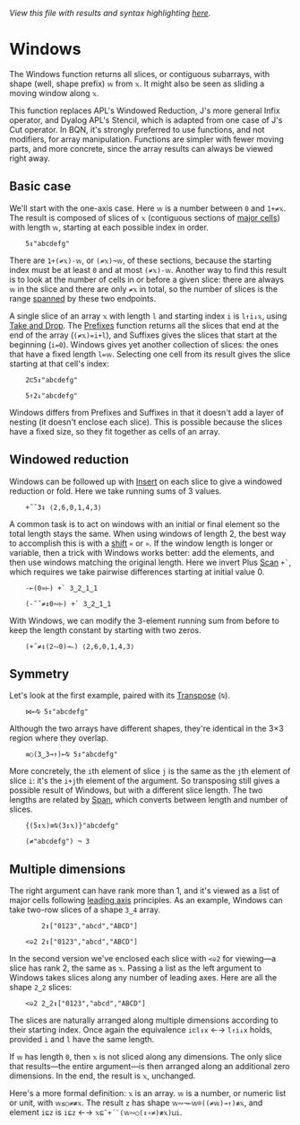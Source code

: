 *View this file with results and syntax highlighting [here](https://mlochbaum.github.io/BQN/doc/windows.html).*

# Windows

<!--GEN
zt ← (w←5) ↕ xt ← Highlight∘•Repr¨ ↕8
d ← 40‿40

Ge ← "g"⊸At⊸Enc
rc ← At "class=code|stroke-width=1.5|rx=12"
g  ← "fill=currentColor|font-family=BQN,monospace|text-anchor=middle|font-size=18px"
bg ← "class=bluegreen|stroke-width=3|stroke-linecap=round|style=fill:none|opacity=0.7"
sg ← "fill=none|stroke-width=1|stroke=currentColor"
col ← {"class"‿𝕩≍"style"‿"fill:none"}¨"purple"‿"red"‿"yellow"‿"green"

Text ← ("text" Attr "dy"‿"0.33em"∾·Pos d⊸×)⊸Enc
Rect ← "rect" Elt Pos⊸∾⟜("width"‿"height"≍˘FmtNum)˝{𝕨⊢⊘∾𝔽𝕩}
Path ← ("path"At⊣) Elt "d"⋈⊢

ay ← ¯2 ⋄ lx ← ¯1.2
Exp ← (-≍+˜)⊸+
dim ← 48‿36 Exp d⊸×˘ lx‿ay ≍ ⟨lx-˜zt-○≠⊏xt,-ay⟩ + ¯1⊑¨ tx‿ty ← ⌽↕¨≢zt
my ← 2÷˜¯1⊑ty

Pd ← ∾∾¨⟜FmtNum
l ← 6‿15
br ← ∾ ((0.6-⊸⋈⊸+0⋈1-˜≠xt)((0‿¯1×l)+d×⋈)¨ay) ("M l l "Pd⥊∘∾)¨ ⋈⟜⌽ -⌾⊑⊸≍l
bp ← ⥊⌽(20×1.5‿¯1) (+⌾⊑ ≍ -⊸≍∘⊣)˘ 28‿24-⊸≍⊸+ d×⍉>0‿¯1⊸⊏¨tx‿ty
sl ← (0⋈¨ty)≍ty⋈¨ay+0.05×ty-my

(⥊48‿16 Exp dim) SVG g Ge ⟨
  rc Rect dim
  "text-anchor=end" Ge ay‿my lx⊸⋈⊸Text⟜Highlight¨ (⊢⋈(FmtNum w)∾"↕"∾⊢)"𝕩"
  sg Ge col Rect⟜{d⊸×˘¯0.1 Exp (¯0.5+𝕩)≍⟨≠tx,1⟩}¨⎉1 sl
  bg Path br ∾ "M hv" ∾˜⊸Pd bp
  ((↕≠xt)⋈⌜ay) Text¨ xt
  (⍉tx⋈⌜ty) Text¨ zt
⟩
-->

The Windows function returns all slices, or contiguous subarrays, with shape (well, shape prefix) `𝕨` from `𝕩`. It might also be seen as sliding a moving window along `𝕩`.

This function replaces APL's Windowed Reduction, J's more general Infix operator, and Dyalog APL's Stencil, which is adapted from one case of J's Cut operator. In BQN, it's strongly preferred to use functions, and not modifiers, for array manipulation. Functions are simpler with fewer moving parts, and more concrete, since the array results can always be viewed right away.

## Basic case

We'll start with the one-axis case. Here `𝕨` is a number between `0` and `1+≠𝕩`. The result is composed of slices of `𝕩` (contiguous sections of [major cells](array.md#cells)) with length `𝕨`, starting at each possible index in order.

        5↕"abcdefg"

There are `1+(≠𝕩)-𝕨`, or `(≠𝕩)¬𝕨`, of these sections, because the starting index must be at least `0` and at most `(≠𝕩)-𝕨`. Another way to find this result is to look at the number of cells in or before a given slice: there are always `𝕨` in the slice and there are only `≠𝕩` in total, so the number of slices is the range [spanned](logic.md) by these two endpoints.

A single slice of an array `𝕩` with length `l` and starting index `i` is `l↑i↓𝕩`, using [Take and Drop](take.md). The [Prefixes](prefixes.md) function returns all the slices that end at the end of the array (`(≠𝕩)=i+l`), and Suffixes gives the slices that start at the beginning (`i=0`). Windows gives yet another collection of slices: the ones that have a fixed length `l=𝕨`. Selecting one cell from its result gives the slice starting at that cell's index:

        2⊏5↕"abcdefg"

        5↑2↓"abcdefg"

Windows differs from Prefixes and Suffixes in that it doesn't add a layer of nesting (it doesn't enclose each slice). This is possible because the slices have a fixed size, so they fit together as cells of an array.

## Windowed reduction

Windows can be followed up with [Insert](fold.md#insert) on each slice to give a windowed reduction or fold. Here we take running sums of 3 values.

        +˝˘3↕ ⟨2,6,0,1,4,3⟩

A common task is to act on windows with an initial or final element so the total length stays the same. When using windows of length 2, the best way to accomplish this is with a [shift](shift.md) `«` or `»`. If the window length is longer or variable, then a trick with Windows works better: add the elements, and then use windows matching the original length. Here we invert Plus [Scan](scan.md) `` +` ``, which requires we take pairwise differences starting at initial value 0.

        -⟜(0»⊢) +` 3‿2‿1‿1

        (-˜˝≠↕0∾⊢) +` 3‿2‿1‿1

With Windows, we can modify the 3-element running sum from before to keep the length constant by starting with two zeros.

        (+˝≠↕(2⥊0)⊸∾) ⟨2,6,0,1,4,3⟩

## Symmetry

Let's look at the first example, paired with its [Transpose](transpose.md) (`⍉`).

        ⋈⟜⍉ 5↕"abcdefg"

Although the two arrays have different shapes, they're identical in the 3×3 region where they overlap.

        ≡○(3‿3⊸↑)⟜⍉ 5↕"abcdefg"

More concretely, the `i`th element of slice `j` is the same as the `j`th element of slice `i`: it's the `i+j`th element of the argument. So transposing still gives a possible result of Windows, but with a different slice length. The two lengths are related by [Span](logic.md), which converts between length and number of slices.

        {(5↕𝕩)≡⍉(3↕𝕩)}"abcdefg"

        (≠"abcdefg") ¬ 3

## Multiple dimensions

The right argument can have rank more than 1, and it's viewed as a list of major cells following [leading axis](leading.md) principles. As an example, Windows can take two-row slices of a shape `3‿4` array.

            2↕["0123","abcd","ABCD"]

        <⎉2 2↕["0123","abcd","ABCD"]

In the second version we've enclosed each slice with `<⎉2` for viewing—a slice has rank 2, the same as `𝕩`. Passing a list as the left argument to Windows takes slices along any number of leading axes. Here are all the shape `2‿2` slices:

        <⎉2 2‿2↕["0123","abcd","ABCD"]

The slices are naturally arranged along multiple dimensions according to their starting index. Once again the equivalence `i⊏l↕x` ←→ `l↑i↓x` holds, provided `i` and `l` have the same length.

If `𝕨` has length `0`, then `𝕩` is not sliced along any dimensions. The only slice that results—the entire argument—is then arranged along an additional zero dimensions. In the end, the result is `𝕩`, unchanged.

Here's a more formal definition: `𝕩` is an array. `𝕨` is a number, or numeric list or unit, with `𝕨≤○≠≢𝕩`. The result `z` has shape `𝕨∾¬⟜𝕨⌾((≠𝕨)⊸↑)≢𝕩`, and element `i⊑z` is `i⊑z` ←→ `𝕩⊑˜+´¨(𝕨∾○(↕∘≠)≢𝕩)⊔i`.
